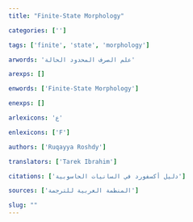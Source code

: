 ```yaml
---
title: "Finite-State Morphology"

categories: ['']

tags: ['finite', 'state', 'morphology']

arwords: 'علم الصرف المحدود الحالة'

arexps: []

enwords: ['Finite-State Morphology']

enexps: []

arlexicons: 'ع'

enlexicons: ['F']

authors: ['Ruqayya Roshdy']

translators: ['Tarek Ibrahim']

citations: ['دليل أكسفورد في السانيات الحاسوبية']

sources: ['المنظمة العربية للترجمة']

slug: ""
---
```

